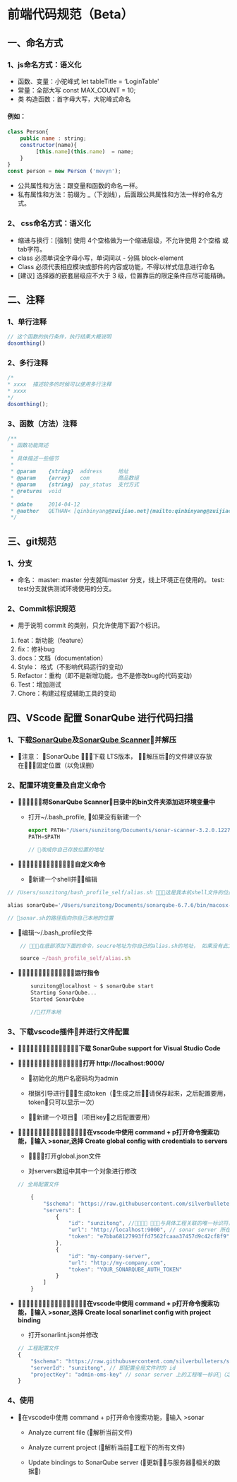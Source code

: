 # 前端代码规范（Beta）
## 一、命名方式
### 1、js命名方式：语义化
* 函数、变量：小驼峰式 let tableTitle = ‘LoginTable'
* 常量：全部大写 const MAX_COUNT = 10;
* 类 构造函数：首字母大写，大驼峰式命名


#### 例如：
```javascript
class Person{
    public name : string;
    constructor(name){
         [this.name](this.name)  = name;
    }
}
const person = new Person ('mevyn');
```
* 公共属性和方法：跟变量和函数的命名一样。
* 私有属性和方法：前缀为 _（下划线），后面跟公共属性和方法一样的命名方式。

### 2、 css命名方式：语义化
* 缩进与换行：[强制] 使用 4个空格做为一个缩进层级，不允许使用 2个空格 或 tab字符。
* class 必须单词全字母小写，单词间以 - 分隔  block-element 
* Class 必须代表相应模块或部件的内容或功能，不得以样式信息进行命名
* [建议] 选择器的嵌套层级应不大于 3 级，位置靠后的限定条件应尽可能精确。


## 二、注释
### 1、单行注释
```javascript
// 这个函数的执行条件，执行结果大概说明
dosomthing()
```

### 2、多行注释
```javascript
/*
* xxxx  描述较多的时候可以使用多行注释
* xxxx
*/
dosomthing();
```

### 3、函数（方法）注释
```javascript
/**
 * 函数功能简述
 *
 * 具体描述一些细节
 *
 * @param    {string}  address     地址
 * @param    {array}   com         商品数组
 * @param    {string}  pay_status  支付方式
 * @returns  void
 *
 * @date     2014-04-12
 * @author   QETHAN< [qinbinyang@zuijiao.net](mailto:qinbinyang@zuijiao.net) >
 */
```

## 三、git规范
### 1、分支
* 命名：
master: master 分支就叫master 分支，线上环境正在使用的。
test: test分支就供测试环境使用的分支。

### 2、Commit标识规范
* 用于说明 commit 的类别，只允许使用下面7个标识。
1. feat：新功能（feature）
2. fix：修补bug
3. docs：文档（documentation）
4. Style： 格式（不影响代码运行的变动）
5. Refactor：重构（即不是新增功能，也不是修改bug的代码变动）
6. Test：增加测试
7. Chore：构建过程或辅助工具的变动

## 四、VScode 配置 SonarQube 进行代码扫描
### 1、下载[SonarQube](https://www.sonarqube.org/downloads/)及[SonarQube Scanner](https://docs.sonarqube.org/display/SCAN/Analyzing+with+SonarQube+Scanner/)并解压

- 注意： SonarQube 下载 LTS版本， 解压后的文件建议存放在固定位置（以免误删）

### 2、配置环境变量及自定义命令

- **将SonarQube Scanner目录中的bin文件夹添加进环境变量中**

  - 打开~/.bash_profile, 如果没有新建一个
  

    ```javascript
    export PATH="/Users/sunzitong/Documents/sonar-scanner-3.2.0.1227-macosx/bin:$PATH"
    PATH=$PATH

    // 改成你自己存放位置的地址
    ```

- **自定义命令**

  - 新建一个shell并编辑
```javascript
// /Users/sunzitong/bash_profile_self/alias.sh 这是我本机shell文件的位置

alias sonarQube='/Users/sunzitong/Documents/sonarqube-6.7.6/bin/macosx-universal-64/sonar.sh'

// sonar.sh的路径指向你自己本地的位置
```
  - 编辑～/.bash_profile文件
```javascript
    // 在底部添加下面的命令，soucre地址为你自己的alias.sh的地址， 如果没有此文件新建一个即可

    source ~/bash_profile_self/alias.sh
```

- **运行指令**

    ```javascript
        sunzitong@localhost ~ $ sonarQube start
        Starting SonarQube...
        Started SonarQube

        //打开本地
    ```
### 3、下载vscode插件并进行文件配置

- **下载 SonarQube support for Visual Studio Code**

- **打开 http://localhost:9000/**

    - 初始化的用户名密码均为admin

    - 根据引导进行生成token（生成之后请保存起来，之后配置要用，token只可以显示一次）

    - 新建一个项目（项目key之后配置要用）

- **在vscode中使用 command + p打开命令搜索功能，输入 >sonar,选择 Create global config with credentials to servers**

    - 打开global.json文件

    - 对servers数组中其中一个对象进行修改

    ```javascript
    // 全局配置文件

        {
            "$schema": "https://raw.githubusercontent.com/silverbulleters/sonarqube-inject-vsc/master/schemas/global.json",
            "servers": [
                {
                    "id": "sunzitong", // 与具体工程关联的唯一标识符，在具体工程配置文件中会用到
                    "url": "http://localhost:9000", // sonar server 所在的地址
                    "token": "e7bba68127993ffd7562fcaaa37457d9c42cf8f9" // 之前生成的token
                },
                {
                    "id": "my-company-server",
                    "url": "http://my-company.com",
                    "token": "YOUR_SONARQUBE_AUTH_TOKEN"
                }
            ]
        }
    ```

- **在vscode中使用 command + p打开命令搜索功能，输入 >sonar,选择 Create local sonarlinet config with project binding**

    - 打开sonarlint.json并修改

    ```javascript
    // 工程配置文件
    {
        "$schema": "https://raw.githubusercontent.com/silverbulleters/sonarqube-inject-vsc/master/schemas/sonarlint.json",
        "serverId": "sunzitong", // 即配置全局文件时的 id
        "projectKey": "admin-oms-key" // sonar server 上的工程唯一标识（之前生成的 projectKey）
    }
    ```



### 4、使用

-  在vscode中使用 command + p打开命令搜索功能，输入 >sonar

    - Analyze current file (解析当前文件)

    - Analyze current project (解析当前工程下的所有文件)

    - Update bindings to SonarQube server (更新与服务器相关的数据)
